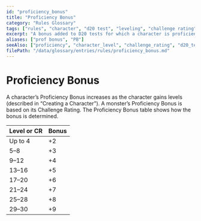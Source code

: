 ```yaml
---
id: "proficiency_bonus"
title: "Proficiency Bonus"
category: "Rules Glossary"
tags: ["rules", "character", "d20 test", "leveling", "challenge rating"]
excerpt: "A bonus added to D20 tests for which a character is proficient. It increases as a character gains levels or for monsters based on Challenge Rating."
aliases: ["prof bonus", "PB"]
seeAlso: ["proficiency", "character_level", "challenge_rating", "d20_test", "expertise"]
filePath: "/data/glossary/entries/rules/proficiency_bonus.md"
---
```

# Proficiency Bonus
A character’s Proficiency Bonus increases as the character gains levels (described in “Creating a Character”). A monster’s Proficiency Bonus is based on its <span data-term-id="challenge_rating" class="glossary-term-link-from-markdown">Challenge Rating</span>. The Proficiency Bonus table shows how the bonus is determined.

| Level or CR | Bonus |
|-------------|-------|
| Up to 4     | +2    |
| 5–8         | +3    |
| 9–12        | +4    |
| 13–16       | +5    |
| 17–20       | +6    |
| 21–24       | +7    |
| 25–28       | +8    |
| 29–30       | +9    |
